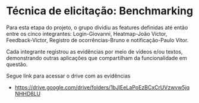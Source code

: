 # Técnica de elicitação: Benchmarking
Para esta etapa do projeto, o grupo dividiu as features definidas até então entre os cinco integrantes: 
Login-Giovanni, Heatmap-João Víctor, Feedback-Victor, Registro de ocorrências-Bruno e notificação-Paulo Vitor.

Cada integrante registrou as evidências por meio de vídeos e/ou textos, demonstrando outras aplicações que compartilham da funcionalidade em questão.

Segue link para acessar o drive com as evidências
* https://drive.google.com/drive/folders/1bJlEeLaPoEzBCxCrUVzwvw5jqNHHD6LU
